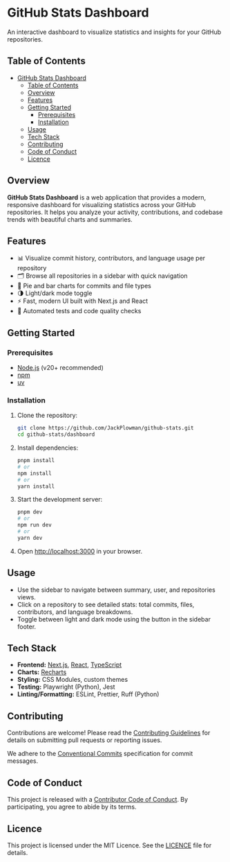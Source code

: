 # GitHub Stats Dashboard

An interactive dashboard to visualize statistics and insights for your GitHub repositories.

## Table of Contents

- [GitHub Stats Dashboard](#github-stats-dashboard)
  - [Table of Contents](#table-of-contents)
  - [Overview](#overview)
  - [Features](#features)
  - [Getting Started](#getting-started)
    - [Prerequisites](#prerequisites)
    - [Installation](#installation)
  - [Usage](#usage)
  - [Tech Stack](#tech-stack)
  - [Contributing](#contributing)
  - [Code of Conduct](#code-of-conduct)
  - [Licence](#licence)

## Overview

**GitHub Stats Dashboard** is a web application that provides a modern, responsive dashboard for visualizing statistics across your GitHub repositories. It helps you analyze your activity, contributions, and codebase trends with beautiful charts and summaries.

## Features

- 📊 Visualize commit history, contributors, and language usage per repository
- 🗂️ Browse all repositories in a sidebar with quick navigation
- 🥧 Pie and bar charts for commits and file types
- 🌗 Light/dark mode toggle
- ⚡ Fast, modern UI built with Next.js and React
- 🧪 Automated tests and code quality checks

## Getting Started

### Prerequisites

- [Node.js](https://nodejs.org/) (v20+ recommended)
- [npm](https://www.npmjs.com/)
- [uv](https://github.com/astral-sh/uv)

### Installation

1. Clone the repository:

   ```sh
   git clone https://github.com/JackPlowman/github-stats.git
   cd github-stats/dashboard
   ```

2. Install dependencies:

   ```sh
   pnpm install
   # or
   npm install
   # or
   yarn install
   ```

3. Start the development server:

   ```sh
   pnpm dev
   # or
   npm run dev
   # or
   yarn dev
   ```

4. Open [http://localhost:3000](http://localhost:3000) in your browser.

## Usage

- Use the sidebar to navigate between summary, user, and repositories views.
- Click on a repository to see detailed stats: total commits, files, contributors, and language breakdowns.
- Toggle between light and dark mode using the button in the sidebar footer.

## Tech Stack

- **Frontend:** [Next.js](https://nextjs.org/), [React](https://react.dev/), [TypeScript](https://www.typescriptlang.org/)
- **Charts:** [Recharts](https://recharts.org/)
- **Styling:** CSS Modules, custom themes
- **Testing:** Playwright (Python), Jest
- **Linting/Formatting:** ESLint, Prettier, Ruff (Python)

## Contributing

Contributions are welcome! Please read the [Contributing Guidelines](./docs/CONTRIBUTING.md) for details on submitting pull requests or reporting issues.

We adhere to the [Conventional Commits](docs/CONVENTIONAL_COMMITS.md) specification for commit messages.

## Code of Conduct

This project is released with a [Contributor Code of Conduct](./docs/CODE_OF_CONDUCT.md). By participating, you agree to abide by its terms.

## Licence

This project is licensed under the MIT Licence. See the [LICENCE](./LICENCE) file for details.
